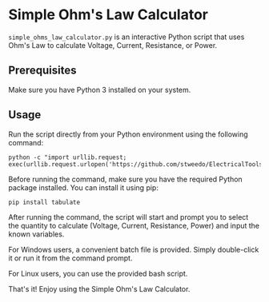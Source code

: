 # Simple Ohm's Law Calculator

`simple_ohms_law_calculator.py` is an interactive Python script that uses Ohm's Law to calculate Voltage, Current, Resistance, or Power.

## Prerequisites

Make sure you have Python 3 installed on your system.

## Usage

Run the script directly from your Python environment using the following command:

```
python -c "import urllib.request; exec(urllib.request.urlopen('https://github.com/stweedo/ElectricalTools/raw/main/OhmsLawCalculator/simple_ohms_law_calculator.py').read())"
```

Before running the command, make sure you have the required Python package installed. You can install it using pip:


```
pip install tabulate
```

After running the command, the script will start and prompt you to select the quantity to calculate (Voltage, Current, Resistance, Power) and input the known variables.

For Windows users, a convenient batch file is provided. Simply double-click it or run it from the command prompt.

For Linux users, you can use the provided bash script.

That's it! Enjoy using the Simple Ohm's Law Calculator.
